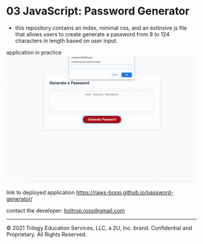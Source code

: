 # 03 JavaScript: Password Generator

* this repository contains an index, minimal css, and an extinsive js file that allows users to create generate a password from 8 to 124 characters in length based on user input.

application in practice 
<IMG SRC="Assets/deployedapplication.gif">

link to deployed application
https://raws-boop.github.io/password-generator/

contact the developer: holtrop.ross@gmail.com
- - -
© 2021 Trilogy Education Services, LLC, a 2U, Inc. brand. Confidential and Proprietary. All Rights Reserved.
